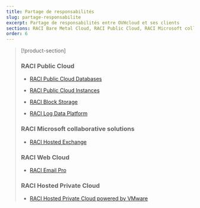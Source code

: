 ```yaml
---
title: Partage de responsabilités
slug: partage-responsabilite
excerpt: Partage de responsabilités entre OVHcloud et ses clients
sections: RACI Bare Metal Cloud, RACI Public Cloud, RACI Microsoft collaborative solutions, RACI Web Cloud, RACI Hosted Private Cloud
order: 6
---
```


> [!product-section]
>
> ### RACI Public Cloud
>
>  - [RACI Public Cloud Databases](https://docs.ovh.com/fr/publiccloud/databases/responsibility-model/)
>
>  - [RACI Public Cloud Instances](https://docs.ovh.com/fr/public-cloud/raci-instances-public-cloud/)
>
>  - [RACI Block Storage](https://docs.ovh.com/fr/public-cloud/raci-block-storage-public-cloud/)
>
>  - [RACI Log Data Platform](https://docs.ovh.com/fr/logs-data-platform/responsibility-model/)
>
> ### RACI Microsoft collaborative solutions
>
>  - [RACI Hosted Exchange](https://docs.ovh.com/gb/en/microsoft-collaborative-solutions/responsibility-model/)
>
> ### RACI Web Cloud
> 
>  - [RACI Email Pro](https://docs.ovh.com/gb/en/emails-pro/responsibility-model/)
>
> ### RACI Hosted Private Cloud
>
> - [RACI Hosted Private Cloud powered by VMware](https://docs.ovh.com/fr/private-cloud/vmware-raci)
>
